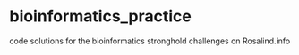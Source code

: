 # bioinformatics_practice
code solutions for the bioinformatics stronghold challenges on Rosalind.info
